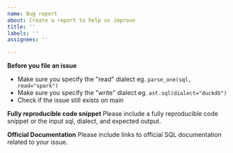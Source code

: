 ```yaml
---
name: Bug report
about: Create a report to help us improve
title: ''
labels: ''
assignees: ''

---
```


**Before you file an issue**
- Make sure you specify the "read" dialect eg. `parse_one(sql, read="spark")`
- Make sure you specify the "write" dialect eg. `ast.sql(dialect="duckdb")`
- Check if the issue still exists on main

**Fully reproducible code snippet**
Please include a fully reproducible code snippet or the input sql, dialect, and expected output.

**Official Documentation**
Please include links to official SQL documentation related to your issue.
